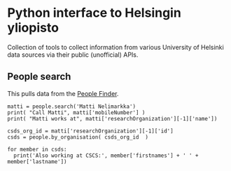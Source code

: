 # Python interface to Helsingin yliopisto

Collection of tools to collect information from various University of Helsinki data sources via their public (unofficial) APIs.

## People search

This pulls data from the [People Finder](https://www.helsinki.fi/en/people/people-finder).

```from pyhy import people
matti = people.search('Matti Nelimarkka')
print( "Call Matti", matti['mobileNumber'] )
print( "Matti works at", matti['researchOrganization'][-1]['name'])

csds_org_id = matti['researchOrganization'][-1]['id']
csds = people.by_organisation( csds_org_id  )

for member in csds:
  print('Also working at CSCS:', member['firstnames'] + ' ' + member['lastname'])
  ```
